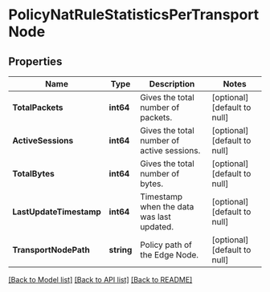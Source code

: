 # PolicyNatRuleStatisticsPerTransportNode

## Properties
Name | Type | Description | Notes
------------ | ------------- | ------------- | -------------
**TotalPackets** | **int64** | Gives the total number of packets.  | [optional] [default to null]
**ActiveSessions** | **int64** | Gives the total number of active sessions.  | [optional] [default to null]
**TotalBytes** | **int64** | Gives the total number of bytes.  | [optional] [default to null]
**LastUpdateTimestamp** | **int64** | Timestamp when the data was last updated.  | [optional] [default to null]
**TransportNodePath** | **string** | Policy path of the Edge Node.  | [optional] [default to null]

[[Back to Model list]](../README.md#documentation-for-models) [[Back to API list]](../README.md#documentation-for-api-endpoints) [[Back to README]](../README.md)

